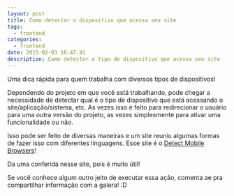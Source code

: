 ```yaml
---
layout: post
title: Como detectar o dispositivo que acessa seu site
tags:
  - frontend
categories:
  - frontend
date: 2015-02-03 16:47:41
description: Como detectar o tipo de dispositivo que acessa seu site
---
```


Uma dica rápida para quem trabalha com diversos tipos de dispositivos!

Dependendo do projeto em que você está trabalhando, pode chegar a necessidade de detectar qual é o tipo de dispositivo que está acessando o site/aplicação/sistema, etc. As vezes isso é feito para redirecionar o usuário para uma outra versão do projeto, as vezes simplesmente para ativar uma funcionalidade ou não.<!--more-->

Isso pode ser feito de diversas maneiras e um site reuniu algumas formas de fazer isso com diferentes linguagens. Esse site é o [Detect Mobile Browsers](https://detectmobilebrowsers.com/ "Detect Mobile Browsers")!

Da uma conferida nesse site, pois é muito útil!

Se você conhece algum outro jeito de executar essa ação, comenta ae pra compartilhar informação com a galera! :D
